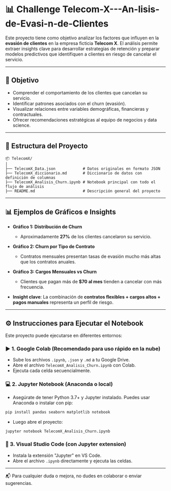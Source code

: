 # 📊 Challenge      Telecom-X---An-lisis-de-Evasi-n-de-Clientes

Este proyecto tiene como objetivo analizar los factores que influyen en la **evasión de clientes** en la empresa ficticia **Telecom X**. El análisis permite extraer insights clave para desarrollar estrategias de retención y preparar modelos predictivos que identifiquen a clientes en riesgo de cancelar el servicio.

---

## 🧠 Objetivo

- Comprender el comportamiento de los clientes que cancelan su servicio.
- Identificar patrones asociados con el churn (evasión).
- Visualizar relaciones entre variables demográficas, financieras y contractuales.
- Ofrecer recomendaciones estratégicas al equipo de negocios y data science.

---

## 📁 Estructura del Proyecto

```
📦 TelecomX/
│
├── TelecomX_Data.json            # Datos originales en formato JSON
├── TelecomX_diccionario.md       # Diccionario de datos con definición de columnas
├── TelecomX_Analisis_Churn.ipynb # Notebook principal con todo el flujo de análisis
├── README.md                     # Descripción general del proyecto
```

---

## 📊 Ejemplos de Gráficos e Insights

- **Gráfico 1: Distribución de Churn**
  - Aproximadamente **27%** de los clientes cancelaron su servicio.

- **Gráfico 2: Churn por Tipo de Contrato**
  - Contratos mensuales presentan tasas de evasión mucho más altas que los contratos anuales.

- **Gráfico 3: Cargos Mensuales vs Churn**
  - Clientes que pagan más de **$70 al mes** tienden a cancelar con más frecuencia.

- **Insight clave**: La combinación de **contratos flexibles + cargos altos + pagos manuales** representa un perfil de riesgo.

---

## ⚙️ Instrucciones para Ejecutar el Notebook

Este proyecto puede ejecutarse en diferentes entornos:

### ▶️ 1. Google Colab (Recomendado para uso rápido en la nube)

- Sube los archivos `.ipynb`, `.json` y `.md` a tu Google Drive.
- Abre el archivo `TelecomX_Analisis_Churn.ipynb` con Colab.
- Ejecuta cada celda secuencialmente.

### 💻 2. Jupyter Notebook (Anaconda o local)

- Asegúrate de tener Python 3.7+ y Jupyter instalado. Puedes usar Anaconda o instalar con pip:

```bash
pip install pandas seaborn matplotlib notebook
```

- Luego abre el proyecto:

```bash
jupyter notebook TelecomX_Analisis_Churn.ipynb
```

### 🧠 3. Visual Studio Code (con Jupyter extension)

- Instala la extensión "Jupyter" en VS Code.
- Abre el archivo `.ipynb` directamente y ejecuta las celdas.

---

📬 Para cualquier duda o mejora, no dudes en colaborar o enviar sugerencias.
